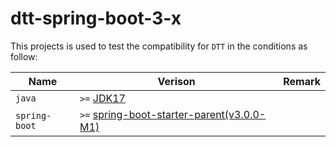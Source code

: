 # dtt-spring-boot-3-x

This projects is used to test the compatibility for `DTT` in the conditions as follow:

| Name          | Verison                                                                                    | Remark |
|---------------|--------------------------------------------------------------------------------------------|--------|
| `java`        | `>=` [JDK17](https://www.oracle.com/java/technologies/javase/jdk17-archive-downloads.html) |        |
| `spring-boot` | `>=` [spring-boot-starter-parent(v3.0.0-M1)](https://start.spring.io/actuator/info)        |        |

 
